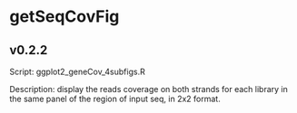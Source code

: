 # getSeqCovFig

## v0.2.2  

Script: ggplot2_geneCov_4subfigs.R  

Description: display the reads coverage on both strands for each library in the same panel of the region of input seq, in 2x2 format.

